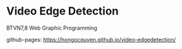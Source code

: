 # Video Edge Detection

BTVN7,8 Web Graphic Programming

github-pages: https://hongocquyen.github.io/video-edgedetection/
